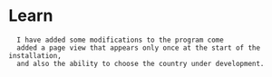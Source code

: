 # Learn

      I have added some modifications to the program come
      added a page view that appears only once at the start of the installation,
      and also the ability to choose the country under development.
